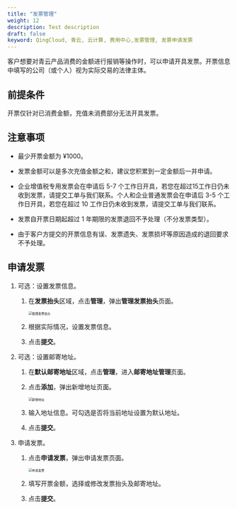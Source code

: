 ```yaml
---
title: "发票管理"
weight: 12
description: Test description
draft: false
keyword: QingCloud, 青云, 云计算, 费用中心,发票管理, 发票申请发票
---
```


客户想要对青云产品消费的金额进行报销等操作时，可以申请开具发票。开票信息中填写的公司（或个人）视为实际交易的法律主体。

## 前提条件

开票仅针对已消费金额，充值未消费部分无法开具发票。

## 注意事项

- 最少开票金额为 ¥1000。
- 发票金额可以是多次充值金额之和，建议您积累到一定金额后一并申请。
- 企业增值税专用发票会在申请后 5-7 个工作日开具，若您在超过15工作日仍未收到发票，请提交工单与我们联系。个人和企业普通发票会在申请后 3-5 个工作日开具，若您在超过 10 工作日仍未收到发票，请提交工单与我们联系。

- 发票自开票日期起超过 1 年期限的发票退回不予处理（不分发票类型）。
- 由于客户方提交的开票信息有误、发票遗失、发票损坏等原因造成的退回要求不予处理。

## 申请发票

1. 可选：设置发票信息。

   1. 在**发票抬头**区域，点击**管理**，弹出**管理发票抬头**页面。

      <img src="../../_images/apply_invoice.png" alt="管理发票抬头" style="zoom:50%;" />

   2. 根据实际情况，设置发票信息。

   3. 点击**提交**。

2. 可选：设置邮寄地址。

   1. 在**默认邮寄地址**区域，点击**管理**，进入**邮寄地址管理**页面。

   2. 点击**添加**，弹出新增地址页面。

      <img src="../../_images/add_address.png" alt="新增地址" style="zoom:50%;" />

   3. 输入地址信息。可勾选是否将当前地址设置为默认地址。

   4. 点击**提交**。

3. 申请发票。

   1. 点击**申请发票**，弹出申请发票页面。

      <img src="../../_images/apply_invoice.png" alt="申请发票" style="zoom:50%;" />

   2. 填写开票金额，选择或修改发票抬头及邮寄地址。

   3. 点击**提交**。

